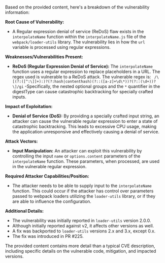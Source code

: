 Based on the provided content, here's a breakdown of the vulnerability information:

**Root Cause of Vulnerability:**
- A Regular expression denial of service (ReDoS) flaw exists in the `interpolateName` function within the `interpolateName.js` file of the `webpack/loader-utils` library. The vulnerability lies in how the `url` variable is processed using regular expressions.

**Weaknesses/Vulnerabilities Present:**
- **ReDoS (Regular Expression Denial of Service):** The `interpolateName` function uses a regular expression to replace placeholders in a URL.  The regex used is vulnerable to a ReDoS attack. The vulnerable regex is: ` /\[(?:([^:\]]+):)?(?:hash|contenthash)(?::([a-z]+\d\*))?(?::(\d+))?\]/gi`
-Specifically, the nested optional groups and the `*` quantifier in the digestType can cause catastrophic backtracking for specially crafted inputs.

**Impact of Exploitation:**
- **Denial of Service (DoS):** By providing a specially crafted input string, an attacker can cause the vulnerable regular expression to enter a state of catastrophic backtracking.  This leads to excessive CPU usage, making the application unresponsive and effectively causing a denial of service.

**Attack Vectors:**
- **Input Manipulation:** An attacker can exploit this vulnerability by controlling the input `name` or `options.content` parameters of the `interpolateName` function. These parameters, when processed, are used in the vulnerable regular expression.

**Required Attacker Capabilities/Position:**
- The attacker needs to be able to supply input to the `interpolateName` function. This could occur if the attacker has control over parameters passed to webpack loaders utilizing the `loader-utils` library, or if they are able to influence the configuration.

**Additional Details:**
- The vulnerability was initially reported in `loader-utils` version 2.0.0.
- Although initially reported against v2, it affects other versions as well.
- A fix was backported to `loader-utils` versions 2.x and 3.x, except 0.x.
- The fix was introduced in PR #225.

The provided content contains more detail than a typical CVE description, including specific details on the vulnerable code, mitigation, and impacted versions.